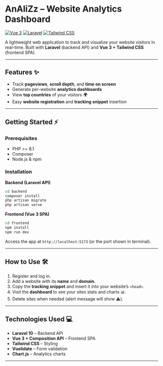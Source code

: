 # AnAliZz – Website Analytics Dashboard

[![Vue 3](https://img.shields.io/badge/Vue-3.3.4-brightgreen?logo=vue.js&logoColor=white)](https://vuejs.org/)
[![Laravel](https://img.shields.io/badge/Laravel-12-red?logo=laravel&logoColor=white)](https://laravel.com/)
[![Tailwind CSS](https://img.shields.io/badge/TailwindCSS-4.1-blue?logo=tailwind-css&logoColor=white)](https://tailwindcss.com/)

A lightweight web application to track and visualize your website visitors in real-time. Built with **Laravel** (backend API) and **Vue 3 + Tailwind CSS** (frontend SPA).

---

## Features ✨

- Track **pageviews**, **scroll depth**, and **time on screen**  
- Generate per-website **analytics dashboards**  
- View **top countries** of your visitors 🌍  
- Easy **website registration** and **tracking snippet** insertion  
---

## Getting Started ⚡

### Prerequisites

- PHP >= 8.1  
- Composer  
- Node.js & npm  

### Installation

**Backend (Laravel API)**

```bash
cd backend
composer install
php artisan migrate
php artisan serve
```

**Frontend (Vue 3 SPA)**

```bash
cd frontend
npm install
npm run dev
```

Access the app at `http://localhost:5173` (or the port shown in terminal).  

---

## How to Use 🛠️

1. Register and log in.  
2. Add a website with its **name** and **domain**.  
3. Copy the **tracking snippet** and insert it into your website’s `<head>`. 
5. Visit the **dashboard** to see your sites stats and charts 📊.  
6. Delete sites when needed (alert message will show ⚠️).  

---

## Technologies Used 💻

- **Laravel 10** – Backend API  
- **Vue 3 + Composition API** – Frontend SPA  
- **Tailwind CSS** – Styling  
- **Vuelidate** – Form validation  
- **Chart.js** – Analytics charts  

---
